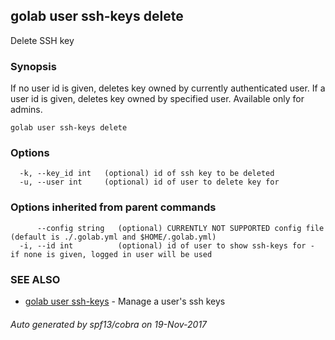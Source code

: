 ## golab user ssh-keys delete

Delete SSH key

### Synopsis


If no user id is given, deletes key owned by currently authenticated user. If a user id is given, deletes key owned by specified user. Available only for admins.

```
golab user ssh-keys delete
```

### Options

```
  -k, --key_id int   (optional) id of ssh key to be deleted
  -u, --user int     (optional) id of user to delete key for
```

### Options inherited from parent commands

```
      --config string   (optional) CURRENTLY NOT SUPPORTED config file (default is ./.golab.yml and $HOME/.golab.yml)
  -i, --id int          (optional) id of user to show ssh-keys for - if none is given, logged in user will be used
```

### SEE ALSO
* [golab user ssh-keys](golab_user_ssh-keys.md)	 - Manage a user's ssh keys

###### Auto generated by spf13/cobra on 19-Nov-2017

